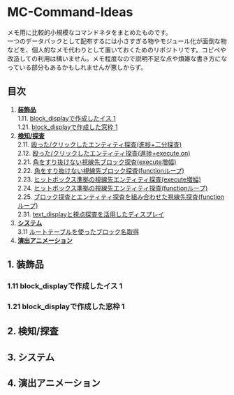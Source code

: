 # MC-Command-Ideas
メモ用に比較的小規模なコマンドネタをまとめたものです。  
一つのデータパックとして配布するには小さすぎる物やモジュール化が面倒な物などを、個人的なメモ代わりとして置いておくためのリポジトリです。コピペや改造しての利用は構いません。メモ程度なので説明不足な点や煩雑な書き方になっている部分もあるかもしれませんが悪しからず。  

## 目次
1. [**装飾品**](#1)  
 1.11. [block_displayで作成したイス 1](#1.11)  
 1.21. [block_displayで作成した窓枠 1](#1.21)  
2. [**検知/探査**](#2)  
 2.11. [殴った/クリックしたエンティティ探査(進捗+二分探査)](#2.11)  
 2.12. [殴った/クリックしたエンティティ探査(進捗+execute on)](#2.12)  
 2.21. [角をすり抜けない視線先ブロック探査(execute増幅)](#2.21)  
 2.22. [角をすり抜けない視線先ブロック探査(functionループ)](#2.22)  
 2.23. [ヒットボックス準拠の視線先エンティティ探査(execute増幅)](#2.23)  
 2.24. [ヒットボックス準拠の視線先エンティティ探査(functionループ)](#2.24)  
 2.25. [ブロック探査とエンティティ探査を組み合わせた視線先探査(functionループ)](#2.25)  
 2.31. [text_displayと視点探査を活用したディスプレイ](#2.31)
3. [**システム**](#3)  
 3.11 [ルートテーブルを使ったブロック名取得](#3.11)  
4. [**演出アニメーション**](#4)  
 
<a id="1"></a>
## 1. 装飾品

<a id="1.11"></a>
### 1.11 block_displayで作成したイス 1

<a id="1.21"></a>
### 1.21 block_displayで作成した窓枠 1
 
<a id="2"></a>
## 2. 検知/探査
<a id="2.11"></a>
<a id="2.12"></a>
<a id="2.21"></a>
<a id="2.22"></a>
<a id="2.23"></a>
<a id="2.24"></a>
<a id="2.25"></a>

<a id="3"></a>
## 3. システム
<a id="3.1"></a>

<a id="4"></a>
## 4. 演出アニメーション
